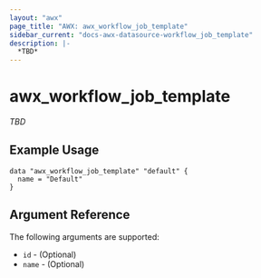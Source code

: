 ```yaml
---
layout: "awx"
page_title: "AWX: awx_workflow_job_template"
sidebar_current: "docs-awx-datasource-workflow_job_template"
description: |-
  *TBD*
---
```


# awx_workflow_job_template

*TBD*

## Example Usage

```hcl
data "awx_workflow_job_template" "default" {
  name = "Default"
}
```

## Argument Reference

The following arguments are supported:

* `id` - (Optional) 
* `name` - (Optional) 

